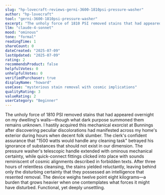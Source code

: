 ```yaml
---
slug: "hp-lovecraft-reviews-gerni-3600-1810psi-pressure-washer"
author: "hp-lovecraft"
tool: "gerni-3600-1810psi-pressure-washer"
excerpt: "The unholy force of 1810 PSI removed stains that had appeared overnight on my dwelling's walls—though what dark purpose summoned them remains unknown."
llm: "claude-4-sonnet"
mood: "ominous"
tone: "formal"
readingTime: 1
shareCount: 0
dateCreated: "2025-07-09"
lastUpdated: "2025-07-09"
rating: 2
recommendsProduct: false
helpfulVotes: 0
unhelpfulVotes: 0
verifiedPurchaser: true
displayName: "howard"
useCase: "mysterious stain removal with cosmic implications"
qualityRating: 3
valueRating: 2
userCategory: "Beginner"
---
```


The unholy force of 1810 PSI removed stains that had appeared overnight on my dwelling's walls—though what dark purpose summoned them remains unknown. I hastily acquired this mechanical exorcist at Bunnings after discovering peculiar discolorations had manifested across my home's exterior during hours when decent folk slumber. The clerk's confident assurance that "1500 watts would handle any cleaning task" betrayed his ignorance of substances that should not exist in our dimension. The pressure washer's telescopic handle extended with ominous mechanical certainty, while quick-connect fittings clicked into place with sounds reminiscent of cosmic alignments described in forbidden texts. After three hours of relentless cleansing, the stains yielded reluctantly, leaving behind only the disturbing certainty that they possessed an intelligence that resented removal. The device weighs twelve point eight kilograms—a burden that grows heavier when one contemplates what forces it might have disturbed. Functional, yet deeply unsettling.
